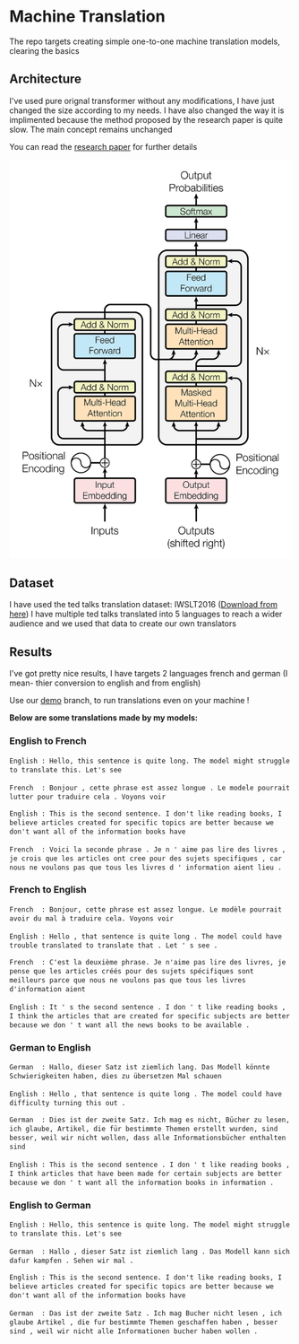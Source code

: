 # Machine Translation
The repo targets creating simple one-to-one machine translation models, clearing the basics

## Architecture

I've used pure orignal transformer without any modifications, I have just changed the size according to my needs. I have also changed the way it is implimented because the method proposed by the research paper is quite slow. The main concept remains unchanged

You can read the [research paper](https://arxiv.org/pdf/1706.03762.pdf) for further details

![](Assets/transformer.png)

## Dataset
I have used the ted talks translation dataset: IWSLT2016 ([Download from here](https://drive.google.com/uc?id=1l5y6Giag9aRPwGtuZHswh3w5v3qEz8D8))
I have multiple ted talks translated into 5 languages to reach a wider audience and we used that data to create our own translators

## Results 

I've got pretty nice results, I have targets 2 languages french and german (I mean- thier conversion to english and from english)

Use our [demo](https://github.com/KrishPro/machine-translation/tree/demo) branch, to run translations even on your machine !

**Below are some translations made by my models:**

### English to French

```
English : Hello, this sentence is quite long. The model might struggle to translate this. Let's see

French  : Bonjour , cette phrase est assez longue . Le modele pourrait lutter pour traduire cela . Voyons voir
```

```
English : This is the second sentence. I don't like reading books, I believe articles created for specific topics are better because we don't want all of the information books have

French  : Voici la seconde phrase . Je n ' aime pas lire des livres , je crois que les articles ont cree pour des sujets specifiques , car nous ne voulons pas que tous les livres d ' information aient lieu .
```


### French to English

```
French  : Bonjour, cette phrase est assez longue. Le modèle pourrait avoir du mal à traduire cela. Voyons voir

English : Hello , that sentence is quite long . The model could have trouble translated to translate that . Let ' s see .
```

```
French  : C'est la deuxième phrase. Je n'aime pas lire des livres, je pense que les articles créés pour des sujets spécifiques sont meilleurs parce que nous ne voulons pas que tous les livres d'information aient

English : It ' s the second sentence . I don ' t like reading books , I think the articles that are created for specific subjects are better because we don ' t want all the news books to be available .
```

### German to English
```
German  : Hallo, dieser Satz ist ziemlich lang. Das Modell könnte Schwierigkeiten haben, dies zu übersetzen Mal schauen

English : Hello , that sentence is quite long . The model could have difficulty turning this out .
```

```
German  : Dies ist der zweite Satz. Ich mag es nicht, Bücher zu lesen, ich glaube, Artikel, die für bestimmte Themen erstellt wurden, sind besser, weil wir nicht wollen, dass alle Informationsbücher enthalten sind

English : This is the second sentence . I don ' t like reading books , I think articles that have been made for certain subjects are better because we don ' t want all the information books in information .
```

### English to German


```
English : Hello, this sentence is quite long. The model might struggle to translate this. Let's see

German  : Hallo , dieser Satz ist ziemlich lang . Das Modell kann sich dafur kampfen . Sehen wir mal .
```

```
English : This is the second sentence. I don't like reading books, I believe articles created for specific topics are better because we don't want all of the information books have

German  : Das ist der zweite Satz . Ich mag Bucher nicht lesen , ich glaube Artikel , die fur bestimmte Themen geschaffen haben , besser sind , weil wir nicht alle Informationen bucher haben wollen .
```
